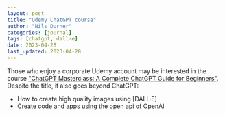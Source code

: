```yaml
---
layout: post
title: "Udemy ChatGPT course"
author: "Nils Durner"
categories: [journal]
tags: [chatgpt, dall-e]
date: 2023-04-28
last_updated: 2023-04-28
---
```


Those who enjoy a corporate Udemy account may be interested in the course ["ChatGPT Masterclass: A Complete ChatGPT Guide for Beginners"](https://namirial.udemy.com/course/chatgpt-masterclass-a-complete-chatgpt-guide-for-beginners/). Despite the title, it also goes beyond ChatGPT:
* How to create high quality images using [DALL·E]
* Create code and apps using the open api of OpenAI